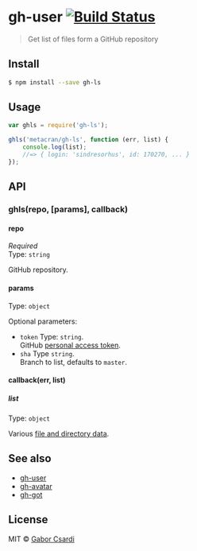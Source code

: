 # gh-user [![Build Status](https://travis-ci.org/metacran/gh-ls.svg?branch=master)](https://travis-ci.org/metacran/gh-ls)

> Get list of files form a GitHub repository


## Install

```sh
$ npm install --save gh-ls
```


## Usage

```js
var ghls = require('gh-ls');

ghls('metacran/gh-ls', function (err, list) {
	console.log(list);
	//=> { login: 'sindresorhus', id: 170270, ... }
});
```


## API

### ghls(repo, [params], callback)

#### repo

*Required*  
Type: `string`

GitHub repository.

#### params

Type: `object`  

Optional parameters:
* `token` Type: `string`.  
  GitHub [personal access token](https://github.com/settings/tokens/new).
* `sha` Type `string`.  
  Branch to list, defaults to `master`.

#### callback(err, list)

##### list

Type: `object`

Various [file and directory data](https://developer.github.com/v3/git/trees/#response).

## See also

* [gh-user](https://github.com/sindresorhus/gh-user)
* [gh-avatar](https://github.com/sindresorhus/gh-avatar)
* [gh-got](https://github.com/sindresorhus/gh-got)

## License

MIT © [Gabor Csardi](http://gaborcsardi.org)

